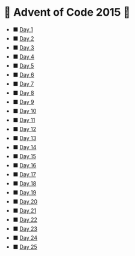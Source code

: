 # :christmas_tree: Advent of Code 2015 :christmas_tree:


* :black_large_square: [Day 1](https://github.com/savio-henrique/advent-of-code/2015/Day-1)
* :black_large_square: [Day 2](https://github.com/savio-henrique/advent-of-code/2015/Day-2)
* :black_large_square: [Day 3](https://github.com/savio-henrique/advent-of-code/2015/Day-3)
* :black_large_square: [Day 4](https://github.com/savio-henrique/advent-of-code/2015/Day-4)
* :black_large_square: [Day 5](https://github.com/savio-henrique/advent-of-code/2015/Day-5)
* :black_large_square: [Day 6](https://github.com/savio-henrique/advent-of-code/2015/Day-6)
* :black_large_square: [Day 7](https://github.com/savio-henrique/advent-of-code/2015/Day-7)
* :black_large_square: [Day 8](https://github.com/savio-henrique/advent-of-code/2015/Day-8)
* :black_large_square: [Day 9](https://github.com/savio-henrique/advent-of-code/2015/Day-9)
* :black_large_square: [Day 10](https://github.com/savio-henrique/advent-of-code/2015/Day-10)
* :black_large_square: [Day 11](https://github.com/savio-henrique/advent-of-code/2015/Day-11)
* :black_large_square: [Day 12](https://github.com/savio-henrique/advent-of-code/2015/Day-12)
* :black_large_square: [Day 13](https://github.com/savio-henrique/advent-of-code/2015/Day-13)
* :black_large_square: [Day 14](https://github.com/savio-henrique/advent-of-code/2015/Day-14)
* :black_large_square: [Day 15](https://github.com/savio-henrique/advent-of-code/2015/Day-15)
* :black_large_square: [Day 16](https://github.com/savio-henrique/advent-of-code/2015/Day-16)
* :black_large_square: [Day 17](https://github.com/savio-henrique/advent-of-code/2015/Day-17)
* :black_large_square: [Day 18](https://github.com/savio-henrique/advent-of-code/2015/Day-18)
* :black_large_square: [Day 19](https://github.com/savio-henrique/advent-of-code/2015/Day-19)
* :black_large_square: [Day 20](https://github.com/savio-henrique/advent-of-code/2015/Day-20)
* :black_large_square: [Day 21](https://github.com/savio-henrique/advent-of-code/2015/Day-21)
* :black_large_square: [Day 22](https://github.com/savio-henrique/advent-of-code/2015/Day-22)
* :black_large_square: [Day 23](https://github.com/savio-henrique/advent-of-code/2015/Day-23)
* :black_large_square: [Day 24](https://github.com/savio-henrique/advent-of-code/2015/Day-24)
* :black_large_square: [Day 25](https://github.com/savio-henrique/advent-of-code/2015/Day-25)
